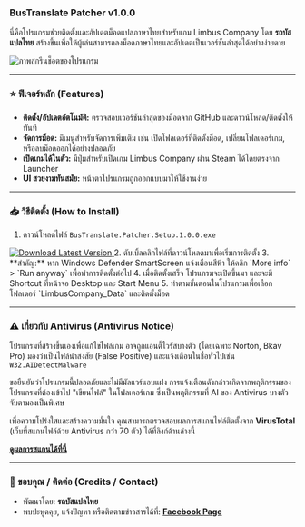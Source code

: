 ### BusTranslate Patcher v1.0.0
นี่คือโปรแกรมช่วยติดตั้งและอัปเดตม็อดแปลภาษาไทยสำหรับเกม Limbus Company โดย **รถบัสแปลไทย** สร้างขึ้นเพื่อให้ผู้เล่นสามารถลงม็อดภาษาไทยและอัปเดตเป็นเวอร์ชันล่าสุดได้อย่างง่ายดาย

![ภาพสกรีนช็อตของโปรแกรม](https://i.postimg.cc/c4qtZ7dw/Screenshot-2025-06-06-155952.png)

---

### ⭐ ฟีเจอร์หลัก (Features)
* **ติดตั้ง/อัปเดตอัตโนมัติ:** ตรวจสอบเวอร์ชันล่าสุดของม็อดจาก GitHub และดาวน์โหลด/ติดตั้งให้ทันที
* **จัดการม็อด:** มีเมนูสำหรับจัดการเพิ่มเติม เช่น เปิดโฟลเดอร์ที่ติดตั้งม็อด, เปลี่ยนโฟลเดอร์เกม, หรือลบม็อดออกได้อย่างปลอดภัย
* **เปิดเกมได้ในตัว:** มีปุ่มสำหรับเปิดเกม Limbus Company ผ่าน Steam ได้โดยตรงจาก Launcher
* **UI สวยงามทันสมัย:** หน้าตาโปรแกรมถูกออกแบบมาให้ใช้งานง่าย

---

### 📥 วิธีติดตั้ง (How to Install)
1.  ดาวน์โหลดไฟล์ `BusTranslate.Patcher.Setup.1.0.0.exe`<a href="https://github.com/xyzor333/LimbusCompany-ThaiTranslate/releases/latest">
  <img src="https://img.shields.io/github/v/release/xyzor333/LimbusCompany-ThaiTranslate?label=DOWNLOAD%20LATEST%20VERSION&style=for-the-badge&color=e84545" alt="Download Latest Version">
</a>
2.  ดับเบิ้ลคลิกไฟล์ที่ดาวน์โหลดมาเพื่อเริ่มการติดตั้ง
3.  **สำคัญ:** หาก Windows Defender SmartScreen แจ้งเตือนสีฟ้า ให้คลิก `More info` > `Run anyway` เพื่อทำการติดตั้งต่อไป
4.  เมื่อติดตั้งเสร็จ โปรแกรมจะเปิดขึ้นมา และจะมี Shortcut ที่หน้าจอ Desktop และ Start Menu
5.  ทำตามขั้นตอนในโปรแกรมเพื่อเลือกโฟลเดอร์ `LimbusCompany_Data` และติดตั้งม็อด

---

### ⚠️ เกี่ยวกับ Antivirus (Antivirus Notice)
โปรแกรมที่สร้างขึ้นเองเพื่อแก้ไขไฟล์เกม อาจถูกแอนตี้ไวรัสบางตัว (โดยเฉพาะ Norton, Bkav Pro) มองว่าเป็นไฟล์น่าสงสัย (False Positive) และแจ้งเตือนในชื่อทั่วไปเช่น `W32.AIDetectMalware`

ขอยืนยันว่าโปรแกรมนี้ปลอดภัยและไม่มีมัลแวร์แอบแฝง การแจ้งเตือนดังกล่าวเกิดจากพฤติกรรมของโปรแกรมที่ต้องเข้าไป "เขียนไฟล์" ในโฟลเดอร์เกม ซึ่งเป็นพฤติกรรมที่ AI ของ Antivirus บางตัวจับตามองเป็นพิเศษ

เพื่อความโปร่งใสและสร้างความมั่นใจ คุณสามารถตรวจสอบผลการสแกนไฟล์ติดตั้งจาก **VirusTotal** (เว็บที่สแกนไฟล์ด้วย Antivirus กว่า 70 ตัว) ได้ที่ลิงก์ด้านล่างนี้

**[ดูผลการสแกนได้ที่นี่](https://www.virustotal.com/gui/file/a78d81c212b06e623012463aafb766790650e2efd7a4f9bd08462fd8465222eb/detection)**

---

### 🙏 ขอบคุณ / ติดต่อ (Credits / Contact)
* พัฒนาโดย: **รถบัสแปลไทย**
* พบปะพูดคุย, แจ้งปัญหา หรือติดตามข่าวสารได้ที่: **[Facebook Page](https://www.facebook.com/bustranslate)**
